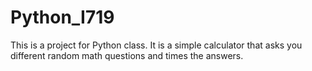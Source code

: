  # Python_I719

This is a project for Python class. It is a simple calculator that asks you different random math questions and times the answers.
